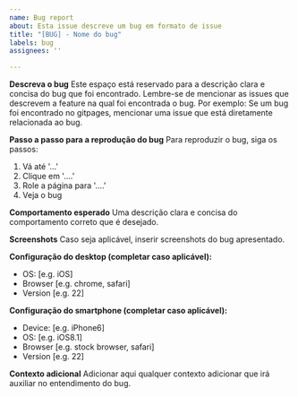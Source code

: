 ```yaml
---
name: Bug report
about: Esta issue descreve um bug em formato de issue
title: "[BUG] - Nome do bug"
labels: bug
assignees: ''

---
```


**Descreva o bug**
Este espaço está reservado para a descrição clara e concisa do bug que foi encontrado. Lembre-se de mencionar as issues que descrevem a feature na qual foi encontrada o bug. Por exemplo: Se um bug foi encontrado no gitpages, mencionar uma issue que está diretamente relacionada ao bug.
<!--- 
Exemplo:
Foi encontrado um bug nas badges do README.md do projeto que não permite a atualização correta dos dados amostrados. 
#41
---> 

**Passo a passo para a reprodução do bug**
Para reproduzir o bug, siga os passos:
1. Vá até '...'
2. Clique em '....'
3. Role a página para '....'
4. Veja o bug

**Comportamento esperado**
Uma descrição clara e concisa do comportamento correto que é desejado.

**Screenshots**
Caso seja aplicável, inserir screenshots do bug apresentado.

**Configuração do desktop (completar caso aplicável):**
 - OS: [e.g. iOS]
 - Browser [e.g. chrome, safari]
 - Version [e.g. 22]

**Configuração do smartphone (completar caso aplicável):**
 - Device: [e.g. iPhone6]
 - OS: [e.g. iOS8.1]
 - Browser [e.g. stock browser, safari]
 - Version [e.g. 22]

**Contexto adicional**
Adicionar aqui qualquer contexto adicionar que irá auxiliar no entendimento do bug.
